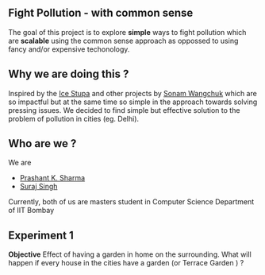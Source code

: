 ## Fight Pollution - with common sense

The goal of this project is to explore **simple** ways to fight pollution which are **scalable** using the common sense approach as oppossed to using fancy and/or expensive techonology.

## Why we are doing this ?

Inspired by the [Ice Stupa](https://www.youtube.com/watch?v=7dChiLpYifs) and other projects by [Sonam Wangchuk](https://en.wikipedia.org/wiki/Sonam_Wangchuk_(engineer)) which are so impactful but at the same time so simple in the approach towards solving pressing issues. We decided to find simple but effective solution to the problem of pollution in cities (eg. Delhi).

## Who are we ?
We are
* [Prashant K. Sharma](http://prashantksharma.com)
* [Suraj Singh](https://www.cse.iitb.ac.in/~surajsingh/)

Currently, both of us are masters student in Computer Science Department of IIT Bombay

## Experiment 1

**Objective** Effect of having a garden in home on the surrounding. What will happen if every house in the cities have a garden (or Terrace Garden ) ?

